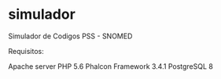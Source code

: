 # simulador
Simulador de Codigos PSS - SNOMED

Requisitos:

Apache server
PHP 5.6
Phalcon Framework 3.4.1
PostgreSQL 8
